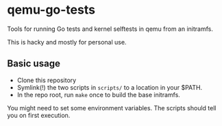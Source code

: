 # qemu-go-tests

Tools for running Go tests and kernel selftests in qemu from an initramfs.

This is hacky and mostly for personal use.

## Basic usage

* Clone this repository
* Symlink(!) the two scripts in `scripts/` to a location in your $PATH.
* In the repo root, run `make` once to build the base initramfs.

You might need to set some environment variables.
The scripts should tell you on first execution.
